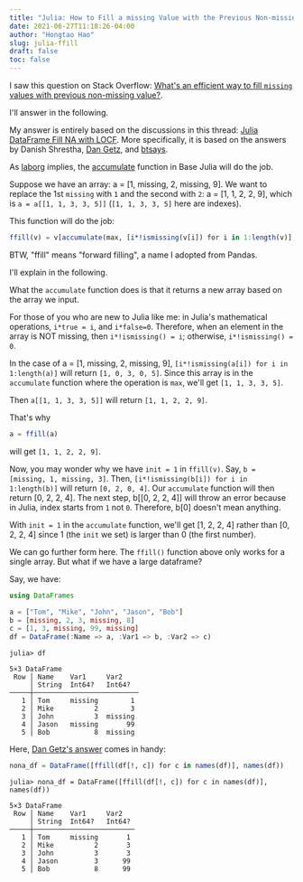 ```yaml
---
title: "Julia: How to Fill a missing Value with the Previous Non-missing Value"
date: 2021-06-27T11:18:26-04:00
author: "Hongtao Hao"
slug: julia-ffill
draft: false
toc: false
---
```


I saw this question on Stack Overflow: [What's an efficient way to fill `missing` values with previous non-missing value?](https://stackoverflow.com/q/58722185/13716814).

I'll answer in the following.

My answer is entirely based on the discussions in this thread: [Julia DataFrame Fill NA with LOCF](https://stackoverflow.com/q/41196748/13716814). More specifically, it is based on the answers by Danish Shrestha, [Dan Getz](https://stackoverflow.com/a/41198219/13716814), and [btsays](https://stackoverflow.com/a/67465356/13716814).

As [laborg](https://stackoverflow.com/a/58724665/13716814) implies, the [accumulate](https://docs.julialang.org/en/v1/base/arrays/#Base.accumulate) function in Base Julia will do the job. 

Suppose we have an array: a = [1, missing, 2, missing, 9]. We want to replace the 1st `missing` with `1` and the second with `2`: a = [1, 1, 2, 2, 9], which is `a = a[[1, 1, 3, 3, 5]]` (`[1, 1, 3, 3, 5]` here are indexes). 

This function will do the job:

```julia
ffill(v) = v[accumulate(max, [i*!ismissing(v[i]) for i in 1:length(v)], init=1)]
```

BTW, "ffill" means "forward filling", a name I adopted from Pandas.

I'll explain in the following. 

What the `accumulate` function does is that it returns a new array based on the array we input. 

For those of you who are new to Julia like me: in Julia's mathematical operations, `i*true = i`, and `i*false=0`. Therefore, when an element in the array is NOT missing, then `i*!ismissing() = i`; otherwise,  `i*!ismissing() = 0`.

In the case of a = [1, missing, 2, missing, 9], `[i*!ismissing(a[i]) for i in 1:length(a)]` will return `[1, 0, 3, 0, 5]`. Since this array is in the `accumulate` function where the operation is `max`, we'll get `[1, 1, 3, 3, 5]`.

Then `a[[1, 1, 3, 3, 5]]` will return `[1, 1, 2, 2, 9]`.

That's why 

```julia
a = ffill(a)
```
will get `[1, 1, 2, 2, 9]`.

Now, you may wonder why we have `init = 1` in `ffill(v)`. Say, `b = [missing, 1, missing, 3]`. Then, `[i*!ismissing(b[i]) for i in 1:length(b)]` will return `[0, 2, 0, 4]`. Our `accumulate` function will then return [0, 2, 2, 4]. The next step, b[[0, 2, 2, 4]] will throw an error because in Julia, index starts from `1` not `0`. Therefore, b[0] doesn't mean anything. 

With `init = 1` in the `accumulate` function, we'll get [1, 2, 2, 4] rather than [0, 2, 2, 4] since 1 (the `init` we set) is larger than 0 (the first number).

We can go further form here. The `ffill()` function above only works for a single array. But what if we have a large dataframe?

Say, we have:

```jl
using DataFrames

a = ["Tom", "Mike", "John", "Jason", "Bob"]
b = [missing, 2, 3, missing, 8]
c = [1, 3, missing, 99, missing]
df = DataFrame(:Name => a, :Var1 => b, :Var2 => c)
```

```
julia> df

5×3 DataFrame
 Row │ Name    Var1     Var2    
     │ String  Int64?   Int64?  
─────┼──────────────────────────
   1 │ Tom     missing        1
   2 │ Mike          2        3
   3 │ John          3  missing 
   4 │ Jason   missing       99
   5 │ Bob           8  missing 
```

Here, [Dan Getz's answer](https://stackoverflow.com/a/41198219/13716814) comes in handy:

```julia
nona_df = DataFrame([ffill(df[!, c]) for c in names(df)], names(df))
```

```
julia> nona_df = DataFrame([ffill(df[!, c]) for c in names(df)], names(df))

5×3 DataFrame
 Row │ Name    Var1     Var2   
     │ String  Int64?   Int64? 
─────┼─────────────────────────
   1 │ Tom     missing       1
   2 │ Mike          2       3
   3 │ John          3       3
   4 │ Jason         3      99
   5 │ Bob           8      99
```

